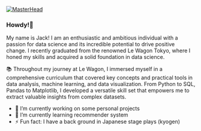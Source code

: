 [![MasterHead](https://wallpapercave.com/wp/wp9637434.png)](github.com/Jack-Merrett)
### Howdy!👋

My name is Jack! I am an enthusiastic and ambitious individual with a passion for data science and its incredible potential to drive positive change. I recently graduated from the renowned Le Wagon Tokyo, where I honed my skills and acquired a solid foundation in data science.

📚 Throughout my journey at Le Wagon, I immersed myself in a comprehensive curriculum that covered key concepts and practical tools in data analysis, machine learning, and data visualization. From Python to SQL, Pandas to Matplotlib, I developed a versatile skill set that empowers me to extract valuable insights from complex datasets.

- 🔭 I’m currently working on some personal projects
- 🌱 I’m currently learning recommender system
- ⚡ Fun fact: I have a back ground in Japanese stage plays (kyogen)
